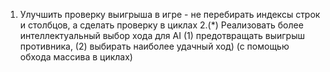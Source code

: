 1. Улучшить проверку выигрыша в игре - не перебирать индексы строк и столбцов, 
а сделать проверку в циклах
2.(*) Реализовать более интеллектуальный выбор хода для AI
      (1) предотвращать выигрыш противника,
      (2) выбирать наиболее удачный ход)
      (с помощью обхода массива в циклах)